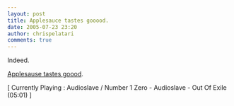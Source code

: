 ```yaml
---
layout: post
title: Applesauce tastes gooood.
date: 2005-07-23 23:20
author: chrispelatari
comments: true
---
```

<p>Indeed. </p>
<p><a href="/audio/Ethan072305.mp3">Applesause tastes 
goood</a>.</p>
<p class="media">[ Currently Playing : Audioslave / Number 1 Zero - Audioslave - 
Out Of Exile (05:01) ]</p>
